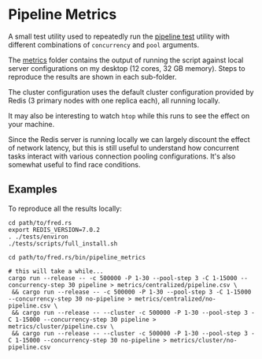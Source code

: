 Pipeline Metrics
================

A small test utility used to repeatedly run the [pipeline test](../pipeline_test) utility with different combinations of `concurrency` and `pool` arguments.

The [metrics](metrics) folder contains the output of running the script against local server configurations on my desktop (12 cores, 32 GB memory). Steps to reproduce the results are shown in each sub-folder.

The cluster configuration uses the default cluster configuration provided by Redis (3 primary nodes with one replica each), all running locally.

It may also be interesting to watch `htop` while this runs to see the effect on your machine. 

Since the Redis server is running locally we can largely discount the effect of network latency, but this is still useful to understand how concurrent tasks interact with various connection pooling configurations. It's also somewhat useful to find race conditions.

## Examples

To reproduce all the results locally:

```
cd path/to/fred.rs
export REDIS_VERSION=7.0.2
. ./tests/environ
./tests/scripts/full_install.sh

cd path/to/fred.rs/bin/pipeline_metrics

# this will take a while...
cargo run --release -- -c 500000 -P 1-30 --pool-step 3 -C 1-15000 --concurrency-step 30 pipeline > metrics/centralized/pipeline.csv \
 && cargo run --release -- -c 500000 -P 1-30 --pool-step 3 -C 1-15000 --concurrency-step 30 no-pipeline > metrics/centralized/no-pipeline.csv \
 && cargo run --release -- --cluster -c 500000 -P 1-30 --pool-step 3 -C 1-15000 --concurrency-step 30 pipeline > metrics/cluster/pipeline.csv \
 && cargo run --release -- --cluster -c 500000 -P 1-30 --pool-step 3 -C 1-15000 --concurrency-step 30 no-pipeline > metrics/cluster/no-pipeline.csv 
```
